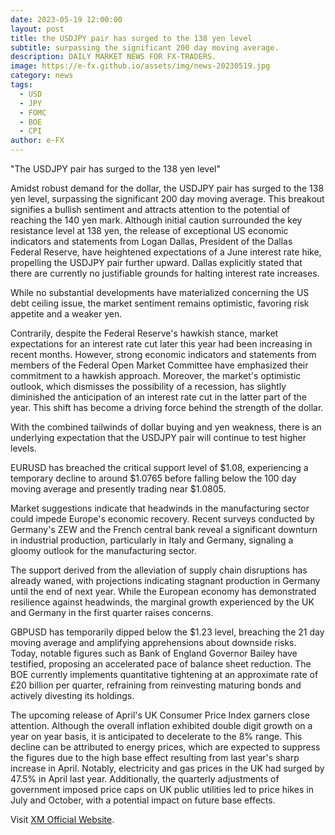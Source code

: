```yaml
---
date: 2023-05-19 12:00:00
layout: post
title: the USDJPY pair has surged to the 138 yen level
subtitle: surpassing the significant 200 day moving average.
description: DAILY MARKET NEWS FOR FX-TRADERS.
image: https://e-fx.github.io/assets/img/news-20230519.jpg
category: news
tags:
  - USD
  - JPY
  - FOMC
  - BOE
  - CPI
author: e-FX
---
```


"The USDJPY pair has surged to the 138 yen level"

Amidst robust demand for the dollar, the USDJPY pair has surged to the 138 yen level, surpassing the significant 200 day moving average. This breakout signifies a bullish sentiment and attracts attention to the potential of reaching the 140 yen mark. Although initial caution surrounded the key resistance level at 138 yen, the release of exceptional US economic indicators and statements from Logan Dallas, President of the Dallas Federal Reserve, have heightened expectations of a June interest rate hike, propelling the USDJPY pair further upward. Dallas explicitly stated that there are currently no justifiable grounds for halting interest rate increases.

While no substantial developments have materialized concerning the US debt ceiling issue, the market sentiment remains optimistic, favoring risk appetite and a weaker yen.

Contrarily, despite the Federal Reserve's hawkish stance, market expectations for an interest rate cut later this year had been increasing in recent months. However, strong economic indicators and statements from members of the Federal Open Market Committee have emphasized their commitment to a hawkish approach. Moreover, the market's optimistic outlook, which dismisses the possibility of a recession, has slightly diminished the anticipation of an interest rate cut in the latter part of the year. This shift has become a driving force behind the strength of the dollar.

With the combined tailwinds of dollar buying and yen weakness, there is an underlying expectation that the USDJPY pair will continue to test higher levels.

EURUSD has breached the critical support level of $1.08, experiencing a temporary decline to around $1.0765 before falling below the 100 day moving average and presently trading near $1.0805.

Market suggestions indicate that headwinds in the manufacturing sector could impede Europe's economic recovery. Recent surveys conducted by Germany's ZEW and the French central bank reveal a significant downturn in industrial production, particularly in Italy and Germany, signaling a gloomy outlook for the manufacturing sector.

The support derived from the alleviation of supply chain disruptions has already waned, with projections indicating stagnant production in Germany until the end of next year. While the European economy has demonstrated resilience against headwinds, the marginal growth experienced by the UK and Germany in the first quarter raises concerns.

GBPUSD has temporarily dipped below the $1.23 level, breaching the 21 day moving average and amplifying apprehensions about downside risks. Today, notable figures such as Bank of England Governor Bailey have testified, proposing an accelerated pace of balance sheet reduction. The BOE currently implements quantitative tightening at an approximate rate of £20 billion per quarter, refraining from reinvesting maturing bonds and actively divesting its holdings.

The upcoming release of April's UK Consumer Price Index garners close attention. Although the overall inflation exhibited double digit growth on a year on year basis, it is anticipated to decelerate to the 8% range. This decline can be attributed to energy prices, which are expected to suppress the figures due to the high base effect resulting from last year's sharp increase in April. Notably, electricity and gas prices in the UK had surged by 47.5% in April last year. Additionally, the quarterly adjustments of government imposed price caps on UK public utilities led to price hikes in July and October, with a potential impact on future base effects.




Visit [XM Official Website](https://clicks.pipaffiliates.com/c?c=550036&l=en&p=0).